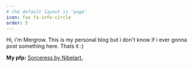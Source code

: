 ```yaml
---
# the default layout is 'page'
icon: fas fa-info-circle
order: 5
---
```



Hi, i'm Mergrow. This is my personal blog but i don't know if i ever gonna post something here. 
Thats it :)

**My pfp:** [Sorceress by Nibelart.](https://nibelart.artstation.com/projects/lVYJvG)